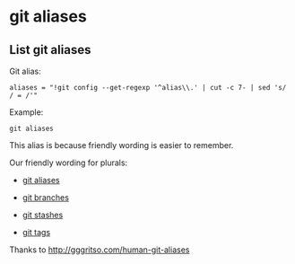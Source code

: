 # git aliases

## List git aliases

Git alias:

```git
aliases = "!git config --get-regexp '^alias\\.' | cut -c 7- | sed 's/ / = /'"
```

Example:

```shell
git aliases
```

This alias is because friendly wording is easier to remember.

Our friendly wording for plurals: 

* [git aliases](../git-aliases)

* [git branches](../git-branches)

* [git stashes](../git-stashes)

* [git tags](../git-tags)

Thanks to http://gggritso.com/human-git-aliases
